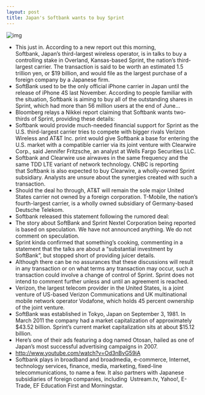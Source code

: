 ```yaml
---
layout: post
title: Japan's Softbank wants to buy Sprint
---
```

![img](http://media.idownloadblog.com/wp-content/uploads/2012/10/Softbank-logo-full-size.jpg)
* This just in. According to a new report out this morning, Softbank, Japan’s third-largest wireless operator, is in talks to buy a controlling stake in Overland, Kansas-based Sprint, the nation’s third-largest carrier. The transaction is said to be worth an estimated 1.5 trillion yen, or $19 billion, and would file as the largest purchase of a foreign company by a Japanese firm.
* SoftBank used to be the only official iPhone carrier in Japan until the release of iPhone 4S last November. According to people familiar with the situation, Softbank is aiming to buy all of the outstanding shares in Sprint, which had more than 56 million users at the end of June…
* Bloomberg relays a Nikkei report claiming that Softbank wants two-thirds of Sprint, providing these details:
* Softbank would provide much-needed financial support for Sprint as the U.S. third-largest carrier tries to compete with bigger rivals Verizon Wireless and AT&T Inc. print would give Softbank a base for entering the U.S. market with a compatible carrier via its joint venture with Clearwire Corp., said Jennifer Fritzsche, an analyst at Wells Fargo Securities LLC.
* Softbank and Clearwire use airwaves in the same frequency and the same TDD LTE variant of network technology. CNBC is reporting that Softbank is also expected to buy Clearwire, a wholly-owned Sprint subsidiary. Analysts are unsure about the synergies created with such a transaction.
* Should the deal ho through, AT&T will remain the sole major United States carrier not owned by a foreign corporation. T-Mobile, the nation’s fourth-largest carrier, is a wholly owned subsidiary of Germany-based Deutsche Telekom.
* Softbank released this statement following the rumored deal:
* The story about SoftBank and Sprint Nextel Corporation being reported is based on speculation. We have not announced anything. We do not comment on speculation.
* Sprint kinda confirmed that something’s cooking, commenting in a statement that the talks are about a “substantial investment by SoftBank”, but stopped short of providing juicer details.
* Although there can be no assurances that these discussions will result in any transaction or on what terms any transaction may occur, such a transaction could involve a change of control of Sprint. Sprint does not intend to comment further unless and until an agreement is reached.
* Verizon, the largest telecom provider in the United States, is a joint venture of US-based Verizon Communications and UK multinational mobile network operator Vodafone, which holds 45 percent ownership of the joint venture.
* SoftBank was established in Tokyo, Japan on September 3, 1981. In March 2011 the company had a market capitalization of approximately $43.52 billion. Sprint’s current market capitalization sits at about $15.12 billion.
* Here’s one of their ads featuring a dog named Otosan, hailed as one of Japan’s most successful advertising campaigns in 2007.
* http://www.youtube.com/watch?v=Od3nBvG59iA
* Softbank plays in broadband and broadmedia, e-commerce, Internet, technology services, finance, media, marketing, fixed-line telecommunications, to name a few. It also partners with Japanese subsidiaries of foreign companies, including  Ustream.tv, Yahoo!, E-Trade, EF Education First and Morningstar.

